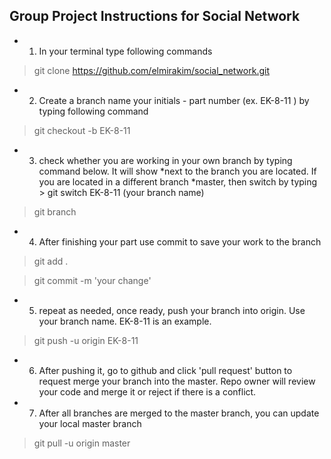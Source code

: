 ## Group Project Instructions for Social Network
- 1. In your terminal type following commands
> git clone https://github.com/elmirakim/social_network.git

- 2. Create a branch name your initials - part number (ex. EK-8-11 ) by typing following command
> git checkout -b EK-8-11

- 3. check whether you are working in your own branch by typing command below. It will show *next to the branch you are located. If you are located in a different branch *master, then switch by typing > git switch EK-8-11 (your branch name) 
> git branch 

- 4. After finishing your part use commit to save your work to the branch 
> git add .

> git commit -m 'your change'

- 5. repeat as needed, once ready, push your branch into origin. Use your branch name. EK-8-11 is an example.
> git push -u origin EK-8-11 

- 6. After pushing it, go to github and click 'pull request' button to request merge your branch into the master. Repo owner will review your code and merge it or reject if there is a conflict.

- 7. After all branches are merged to the master branch, you can update your local master branch
> git pull -u origin master 

